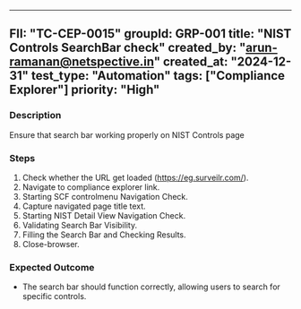---
  FII: "TC-CEP-0015"
  groupId: GRP-001
  title: "NIST Controls SearchBar check"
  created_by: "arun-ramanan@netspective.in"
  created_at:  "2024-12-31"
  test_type: "Automation"
  tags: ["Compliance Explorer"] 
  priority: "High"
  ---

  ### Description
  Ensure that search bar working properly on NIST Controls page

  ### Steps
  1. Check whether the URL get loaded (https://eg.surveilr.com/).
  2. Navigate to compliance explorer link.
  3. Starting SCF controlmenu Navigation Check.
  4. Capture navigated page title text.
  5. Starting NIST Detail View Navigation Check.
  6. Validating Search Bar Visibility.
  7. Filling the Search Bar and Checking Results.
  8. Close-browser.

  ### Expected Outcome
  -   The search bar should function correctly, allowing users to search for specific controls.